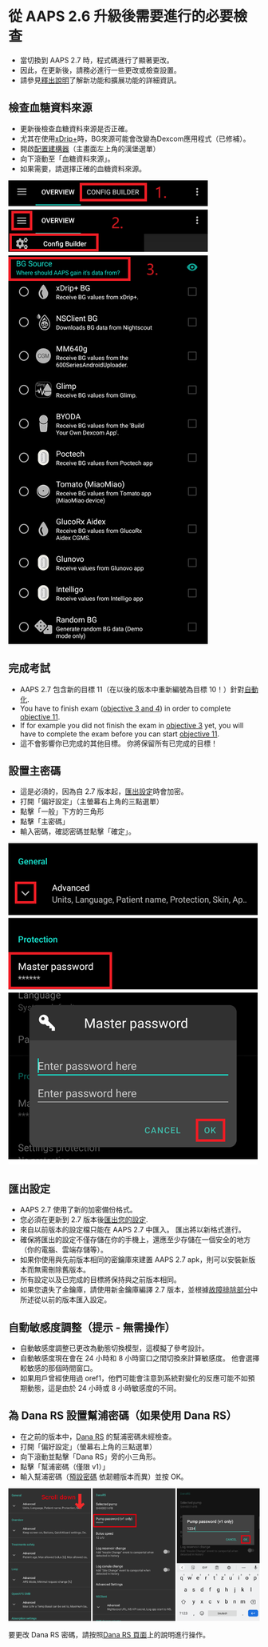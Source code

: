 # 從 AAPS 2.6 升級後需要進行的必要檢查

- 當切換到 AAPS 2.7 時，程式碼進行了顯著更改。
- 因此，在更新後，請務必進行一些更改或檢查設置。
- 請參見[釋出說明](ReleaseNotes.md#version-270)了解新功能和擴展功能的詳細資訊。

## 檢查血糖資料來源

- 更新後檢查血糖資料來源是否正確。
- 尤其在使用[xDrip+](../CompatibleCgms/xDrip.md)時，BG來源可能會改變為Dexcom應用程式（已修補）。
- 開啟[配置建構器](../SettingUpAaps/ConfigBuilder.md#bg-source)（主畫面左上角的漢堡選單）
- 向下滾動至「血糖資料來源」。
- 如果需要，請選擇正確的血糖資料來源。

![血糖資料來源](../images/ConfBuild_BG.png)

## 完成考試

- AAPS 2.7 包含新的目標 11（在以後的版本中重新編號為目標 10！）針對[自動化](../DailyLifeWithAaps/Automations.md).
- You have to finish exam ([objective 3 and 4](../SettingUpAaps/CompletingTheObjectives.md#objective-3-prove-your-knowledge)) in order to complete [objective 11](../SettingUpAaps/CompletingTheObjectives.md#objective-11-enabling-additional-features-for-daytime-use-such-as-dynamic-sensitivity-plugin-dynisf).
- If for example you did not finish the exam in [objective 3](../SettingUpAaps/CompletingTheObjectives.md#objective-3-prove-your-knowledge) yet, you will have to complete the exam before you can start [objective 11](../SettingUpAaps/CompletingTheObjectives.md#objective-11-enabling-additional-features-for-daytime-use-such-as-dynamic-sensitivity-plugin-dynisf).
- 這不會影響你已完成的其他目標。 你將保留所有已完成的目標！

## 設置主密碼

- 這是必須的，因為自 2.7 版本起，[匯出設定](ExportImportSettings.md)時會加密。
- 打開「偏好設定」（主螢幕右上角的三點選單）
- 點擊「一般」下方的三角形
- 點擊「主密碼」
- 輸入密碼，確認密碼並點擊「確定」。

![設置主密碼](../images/MasterPW.png)

## 匯出設定

- AAPS 2.7 使用了新的加密備份格式。
- 您必須在更新到 2.7 版本後[匯出您的設定](ExportImportSettings.md).
- 來自以前版本的設定檔只能在 AAPS 2.7 中匯入。 匯出將以新格式進行。
- 確保將匯出的設定不僅存儲在你的手機上，還應至少存儲在一個安全的地方（你的電腦、雲端存儲等）。
- 如果你使用與先前版本相同的密鑰庫來建置 AAPS 2.7 apk，則可以安裝新版本而無需刪除舊版本。
- 所有設定以及已完成的目標將保持與之前版本相同。
- 如果您遺失了金鑰庫，請使用新金鑰庫編譯 2.7 版本，並根據[故障排除部分](../GettingHelp/TroubleshootingAndroidStudio#lost-keystore)中所述從以前的版本匯入設定。

## 自動敏感度調整（提示 - 無需操作）

- 自動敏感度調整已更改為動態切換模型，這模擬了參考設計。
- 自動敏感度現在會在 24 小時和 8 小時窗口之間切換來計算敏感度。 他會選擇較敏感的那個時間窗口。
- 如果用戶曾經使用過 oref1，他們可能會注意到系統對變化的反應可能不如預期動態，這是由於 24 小時或 8 小時敏感度的不同。

## 為 Dana RS 設置幫浦密碼（如果使用 Dana RS）

- 在之前的版本中，[Dana RS](../CompatiblePumps/DanaRS-Insulin-Pump.md) 的幫浦密碼未經檢查。
- 打開「偏好設定」（螢幕右上角的三點選單）
- 向下滾動並點擊「Dana RS」旁的小三角形。
- 點擊「幫浦密碼（僅限 v1）」
- 輸入幫浦密碼（[預設密碼](../CompatiblePumps/DanaRS-Insulin-Pump.md#default-password) 依韌體版本而異）並按 OK。

![設置 Dana RS 密碼](../images/DanaRSPW.png)

要更改 Dana RS 密碼，請按照[Dana RS 頁面](../CompatiblePumps/DanaRS-Insulin-Pump.md#change-password-on-pump)上的說明進行操作。
